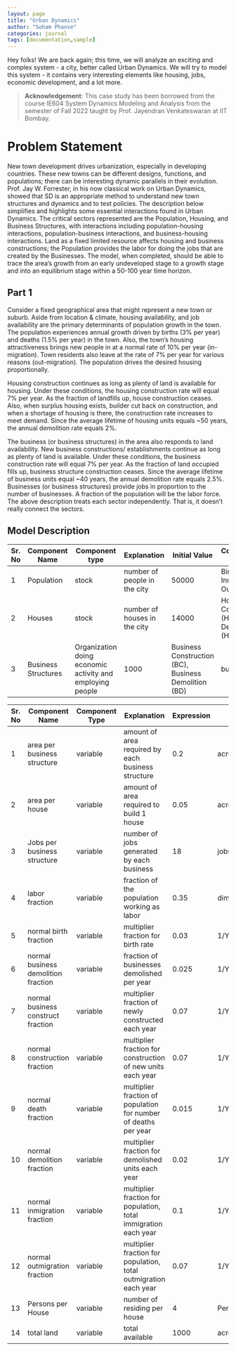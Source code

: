 ```yaml
---
layout: page
title: "Urban Dynamics"
author: "Soham Phanse"
categories: journal
tags: [documentation,sample]
---
```


Hey folks! We are back again; this time, we will analyze an exciting and complex system - a city, better called Urban Dynamics. We will try to model this system - it contains very interesting elements like housing, jobs, economic development, and a lot more.

> **Acknowledgement**: This case study has been borrowed from the course IE604 System Dynamics Modeling and Analysis from the semester of Fall 2022 taught by Prof. Jayendran Venkateswaran at IIT Bombay. 

# Problem Statement
New town development drives urbanization, especially in developing countries. These new towns can be different designs, functions, and populations; there can be interesting dynamic parallels in their evolution. Prof. Jay W. Forrester, in his now classical work on Urban Dynamics, showed that SD is an appropriate method to understand new town structures and dynamics and to test policies. The description below simplifies and highlights some essential interactions found in Urban
Dynamics. The critical sectors represented are the Population, Housing, and Business Structures, with interactions including population-housing interactions, population-business interactions, and business-housing interactions. Land as a fixed limited resource affects housing and business constructions; the Population provides the labor for doing the jobs that are created by the Businesses. The model, when completed, should be able to trace the area’s growth from an early undeveloped stage to a growth stage and into an equilibrium stage within a 50-100 year time horizon. 

## Part 1
Consider a fixed geographical area that might represent a new town or suburb. Aside from location & climate, housing availability, and job availability are the primary determinants of population growth in the town. The population experiences annual growth driven by births (3% per year) and deaths (1.5% per year) in the town. Also, the town’s housing attractiveness brings new people in at a normal rate of 10% per year (in-migration). Town residents also leave at the rate of 7% per year for various reasons (out-migration). The population drives the desired housing proportionally.

Housing construction continues as long as plenty of land is available for housing. Under these conditions, the housing construction rate will equal 7% per year. As the fraction of landfills up, house construction ceases. Also, when surplus housing exists, builder cut back on construction, and when a shortage of housing is there, the construction rate increases to meet demand. Since the average lifetime of housing units equals ~50 years, the annual demolition rate equals 2%.

The business (or business structures) in the area also responds to land availability. New business constructions/ establishments continue as long as plenty of land is available. Under these conditions, the business construction rate will equal 7% per year. As the fraction of land occupied fills up, business structure construction ceases. Since the average lifetime of business units equal ~40 years, the annual demolition rate equals 2.5%. Businesses (or business structures) provide jobs in proportion to the number of businesses. A fraction of the population will be the labor force. The above description treats each sector independently. That is, it doesn’t really connect the sectors.

## Model Description

| Sr. No | Component Name | Component type | Explanation | Initial Value | Corresponding Flows | Units |
| ------ | -------------- | -------------- | ----------- | ------------- | ------------------- | ----- |
| 1 | Population | stock | number of people in the city | 50000 | Births, Deaths, Inmigration, Outmigration | persons |
| 2 | Houses | stock | number of houses in the city | 14000 | Housing Construction (HC), Housing Demolition (HD) | house |
| 3 | Business Structures | Organization doing economic activity and employing people | 1000 | Business Construction (BC), Business Demolition (BD) | business |

| Sr. No | Component Name | Component Type | Explanation | Expression | Units |
| ------ | -------------- | -------------- | ----------- | ---------- | ----- |
| 1 | area per business structure | variable | amount of area required by each business structure | 0.2 | acre/business |
| 2 | area per house | variable | amount of area required to build 1 house | 0.05 | acre/house | 
| 3 | Jobs per business structure | variable | number of jobs generated by each business | 18 | jobs/business |
| 4 | labor fraction | variable | fraction of the population working as labor | 0.35 | dimensionless |
| 5 | normal birth fraction | variable | multiplier fraction for birth rate | 0.03 | 1/Year |
| 6 | normal business demolition fraction | variable | fraction of businesses demolished per year | 0.025 | 1/Year |
| 7 | normal business construct fraction | variable | multiplier fraction of newly constructed each year | 0.07 | 1/Year |
| 8 | normal construction fraction | variable | multiplier fraction for construction of new units each year | 0.07 | 1/Year |
| 9 | normal death fraction | variable | multiplier fraction of population for number of deaths per year | 0.015 | 1/Year |
| 10 | normal demolition fraction | variable | multiplier fraction for demolished units each year | 0.02 | 1/Year |
| 11 | normal inmigration fraction | variable | multiplier fraction for population, total immigration each year | 0.1 | 1/Year |
| 12 | normal outmigration fraction | variable | multiplier fraction for population, total outmigration each year | 0.07 | 1/Year |
| 13 | Persons per House | variable | number of residing per house | 4 | Person/House |
| 14 | total land | variable | total available | 1000 | acre |

<!-- Hey folks! To tie up everything we have seen so far, I will walk you through a simple and every ready case. It is about constructing a system dynamics model of the population of a particular university campus. Incidentally, as you might have guessed, this is one of the simplest population models since we hace strict rules with respect to increase in number of students, hence accurate estimates can be obtained and special statistical techniques are not required. The model with suitable (a lot :P) can be extended to construct models predicting a city or a nation wide population estimate.

Since you peeps should know the background, I was working to model the energy consumption trends on my university campus. Since energy consumption heavily depends on the numbers of users and usage per capita, my immediate task was to estimate the total populaiton living on campus. The framework starts with obtaining basic data about the number of students, the student to faculty ratio, administration staff, dependents living on campus and estimating admission rates for students, hiring and attrition rates for professors and other staff members on campus.

To give you an idea of how the student population on campus changes across the years, check this sketch below:

![Population Model](https://sohamphanseiitb.github.io/Think-in-Systems/assets/system-dynamics/population%20blog.jpg)

Obviously, the rate at which undergraduate students are admitted will be starkly different than graduate students.

Similarly, we can construct a model to estimate how the taching faculty grows over time. To simplify stuff, the Student to Faculty Ratio can be assumed to be constant, however it is better to assume it adaptable, since every uiversity strives to attain the best possible ration as mandated by national standards. The number distribution of undergraduate and graduate students on campus also affects the required amount of teaching staff. The Student to Faculty ratio in case of graduate students is expected to be higher than undergraduates. In that case, two different ratio estimates can be calculated, however it should be understood that there be a significant fraction of staff which will be teaching and advising at both levels. We can make assumptions about how the universities plans to implement policies to improve the ratio each year. The policies can be as follows:

- Case 1: If the ratio is higher than the mandate (low teaching staff strength)
  - Increase the hiring rate, vis a vis, hire more people every year. 
  - Reduce attrition rate, vis a vis, provide incentives to people to improve retention period
    -  Provide schemes like subsidized medical insurance, interest free loans, pension benefits and provident fund schemes

- Case 2: If the ratio is lower than the mandate (high teaching staff strength)
  -  Decrease the hiring rate, in extreme cases, new hiring can be frozen
  -  Improve performance vigilance, to keep under-performing staff in check and incentivise attrition

The administration staff on the other hand, is more trickier to model, since it doesn't have well defined ratios to be kept in check. A modest 3-5% growth can be assumed safely. If the university provides housing to teaching and other staff on campus and allows immediate family members to stay along, a rough number of 2 dependents per working members of staff can be assumed to calculate the total number of staff dependents. 

With these population sub-models of students, teaching and non-academic staff and dependents a fair estimate of the total population on the university campus can be obtained. This further can be combined with other models to estimate the per capita energy consumption in each category and ultimately total energy usage at domestic levels for personal use. 

For commercial uses, like computing and use in research equipment, outdoor lighting and common areas like gymnasiums, sports complexes, auditoriums the energy usage has to be calculated with data, since no modeling techniques can give accurate estimates. Constructing gymnasiums, new research labs on campus are discrete events by nature and cannot be predicted beforehand. In cases of infrastructural expansion, the total land area availability and the trend estimation timeline should also be considered.

All in all, if you see systems modeling can start with simple logic and building blocks which together can be assembled to produce useful results. Complex models can be built with simple models and layers of statistical estimates can be grafted onto propagative models to create models with can accurately estimate real world phenomena like business cycles, stock value predictions or the global economic scenario. -->
